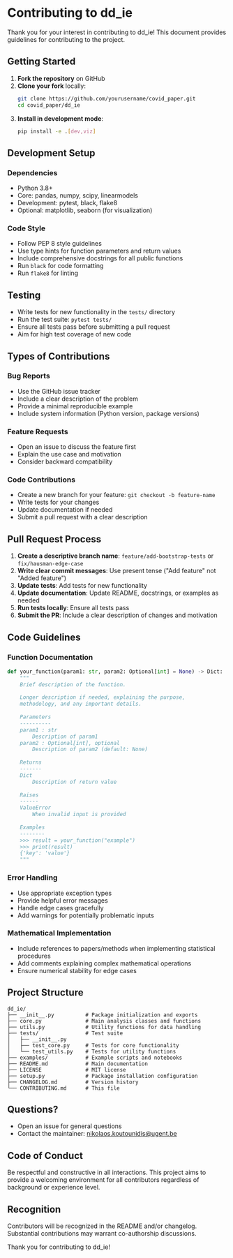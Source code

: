 # Contributing to dd_ie

Thank you for your interest in contributing to dd_ie! This document provides guidelines for contributing to the project.

## Getting Started

1. **Fork the repository** on GitHub
2. **Clone your fork** locally:
   ```bash
   git clone https://github.com/yourusername/covid_paper.git
   cd covid_paper/dd_ie
   ```
3. **Install in development mode**:
   ```bash
   pip install -e .[dev,viz]
   ```

## Development Setup

### Dependencies
- Python 3.8+
- Core: pandas, numpy, scipy, linearmodels
- Development: pytest, black, flake8
- Optional: matplotlib, seaborn (for visualization)

### Code Style
- Follow PEP 8 style guidelines
- Use type hints for function parameters and return values
- Include comprehensive docstrings for all public functions
- Run `black` for code formatting
- Run `flake8` for linting

## Testing

- Write tests for new functionality in the `tests/` directory
- Run the test suite: `pytest tests/`
- Ensure all tests pass before submitting a pull request
- Aim for high test coverage of new code

## Types of Contributions

### Bug Reports
- Use the GitHub issue tracker
- Include a clear description of the problem
- Provide a minimal reproducible example
- Include system information (Python version, package versions)

### Feature Requests
- Open an issue to discuss the feature first
- Explain the use case and motivation
- Consider backward compatibility

### Code Contributions
- Create a new branch for your feature: `git checkout -b feature-name`
- Write tests for your changes
- Update documentation if needed
- Submit a pull request with a clear description

## Pull Request Process

1. **Create a descriptive branch name**: `feature/add-bootstrap-tests` or `fix/hausman-edge-case`
2. **Write clear commit messages**: Use present tense ("Add feature" not "Added feature")
3. **Update tests**: Add tests for new functionality
4. **Update documentation**: Update README, docstrings, or examples as needed
5. **Run tests locally**: Ensure all tests pass
6. **Submit the PR**: Include a clear description of changes and motivation

## Code Guidelines

### Function Documentation
```python
def your_function(param1: str, param2: Optional[int] = None) -> Dict:
    """
    Brief description of the function.
    
    Longer description if needed, explaining the purpose,
    methodology, and any important details.
    
    Parameters
    ----------
    param1 : str
        Description of param1
    param2 : Optional[int], optional
        Description of param2 (default: None)
        
    Returns
    -------
    Dict
        Description of return value
        
    Raises
    ------
    ValueError
        When invalid input is provided
        
    Examples
    --------
    >>> result = your_function("example")
    >>> print(result)
    {'key': 'value'}
    """
```

### Error Handling
- Use appropriate exception types
- Provide helpful error messages
- Handle edge cases gracefully
- Add warnings for potentially problematic inputs

### Mathematical Implementation
- Include references to papers/methods when implementing statistical procedures
- Add comments explaining complex mathematical operations
- Ensure numerical stability for edge cases

## Project Structure

```
dd_ie/
├── __init__.py          # Package initialization and exports
├── core.py              # Main analysis classes and functions
├── utils.py             # Utility functions for data handling
├── tests/               # Test suite
│   ├── __init__.py
│   ├── test_core.py     # Tests for core functionality
│   └── test_utils.py    # Tests for utility functions
├── examples/            # Example scripts and notebooks
├── README.md            # Main documentation
├── LICENSE              # MIT license
├── setup.py             # Package installation configuration
├── CHANGELOG.md         # Version history
└── CONTRIBUTING.md      # This file
```

## Questions?

- Open an issue for general questions
- Contact the maintainer: nikolaos.koutounidis@ugent.be

## Code of Conduct

Be respectful and constructive in all interactions. This project aims to provide a welcoming environment for all contributors regardless of background or experience level.

## Recognition

Contributors will be recognized in the README and/or changelog. Substantial contributions may warrant co-authorship discussions.

Thank you for contributing to dd_ie!
